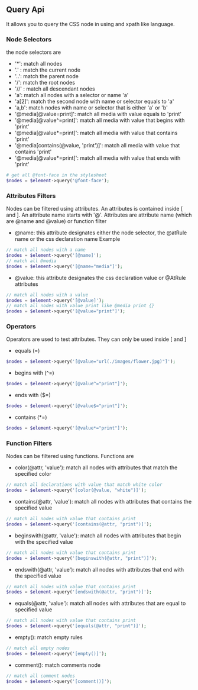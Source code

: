## Query Api

It allows you to query the CSS node in using and xpath like language. 

### Node Selectors

the node selectors are

- '*': match all nodes
- '.' : match the current node
- '..': match the parent node
- '/': match the root nodes
- '//' : match all descendant nodes
- 'a': match all nodes with a selector or name 'a'
- 'a[2]': match the second node with name or selector equals to 'a'
- 'a,b': match nodes with name or selector that is either 'a' or 'b'
- '@media[@value=print]': match all media with value equals to 'print'
- '@media[@value^=print]': match all media with value that begins with 'print'
- '@media[@value*=print]': match all media with value that contains 'print'
- '@media[contains(@value, 'print')]': match all media with value that contains 'print'
- '@media[@value*=print]': match all media with value that ends with 'print'

```php
# get all @font-face in the stylesheet
$nodes = $element->query('@font-face');
```

### Attributes Filters

Nodes can be filtered using attributes. An attributes is contained inside \[ and \]. An attribute name starts with '@'.
Attributes are attribute name (which are @name and @value) or function filter

- @name: this attribute designates either the node selector, the @atRule name or the css declaration name
Example
```php
// match all nodes with a name
$nodes = $element->query('[@name]');
// match all @media
$nodes = $element->query('[@name="media"]');
```
- @value: this attribute designates the css declaration value or @AtRule attributes

```php
// match all nodes with a value
$nodes = $element->query('[@value]');
// match all nodes with value print like @media print {}
$nodes = $element->query('[@value="print"]');
```
### Operators

Operators are used to test attributes. They can only be used inside \[ and \]

- equals (=)

```php
$nodes = $element->query('[@value="url(./images/flower.jpg)"]');
```
- begins with (^=)

```php
$nodes = $element->query('[@value^="print"]');
```
- ends with ($=)

```php
$nodes = $element->query('[@value$="print"]');
```
- contains (*=)

```php
$nodes = $element->query('[@value*="print"]');
```

### Function Filters

Nodes can be filtered using functions. Functions are 

- color(@attr, 'value'): match all nodes with attributes that match the specified color
```php
// match all declarations with value that match white color
$nodes = $element->query('[color(@value, "white")]');
```
- contains(@attr, 'value'): match all nodes with attributes that contains the specified value
```php
// match all nodes with value that contains print
$nodes = $element->query('[contains(@attr, "print")]');
```
- beginswith(@attr, 'value'): match all nodes with attributes that begin with the specified value
```php
// match all nodes with value that contains print
$nodes = $element->query('[beginswith(@attr, "print")]');
```
- endswith(@attr, 'value'): match all nodes with attributes that end with the specified value
```php
// match all nodes with value that contains print
$nodes = $element->query('[endswith(@attr, "print")]');
```
- equals(@attr, 'value'): match all nodes with attributes that are equal to specified value
```php
// match all nodes with value that contains print
$nodes = $element->query('[equals(@attr, "print")]');
```
- empty(): match empty rules
```php
// match all empty nodes
$nodes = $element->query('[empty()]');
```
- comment(): match comments node
```php
// match all comment nodes
$nodes = $element->query('[comment()]');
```
